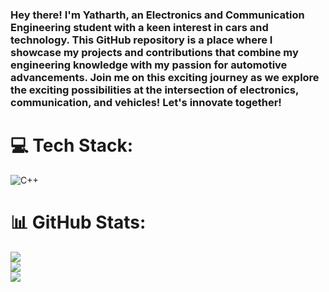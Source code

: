 ### Hey there! I'm Yatharth, an Electronics and Communication Engineering student with a keen interest in cars and technology. This GitHub repository is a place where I showcase my projects and contributions that combine my engineering knowledge with my passion for automotive advancements. Join me on this exciting journey as we explore the exciting possibilities at the intersection of electronics, communication, and vehicles! Let's innovate together!


# 💻 Tech Stack:
![C++](https://img.shields.io/badge/c++-%2300599C.svg?style=flat&logo=c%2B%2B&logoColor=white)
# 📊 GitHub Stats:
![](https://github-readme-stats.vercel.app/api?username=yatharth785&theme=dark&hide_border=false&include_all_commits=false&count_private=false)<br/>
![](https://github-readme-streak-stats.herokuapp.com/?user=yatharth785&theme=dark&hide_border=false)<br/>
![](https://github-readme-stats.vercel.app/api/top-langs/?username=yatharth785&theme=dark&hide_border=false&include_all_commits=false&count_private=false&layout=compact)

<!-- Proudly created with GPRM ( https://gprm.itsvg.in ) -->
